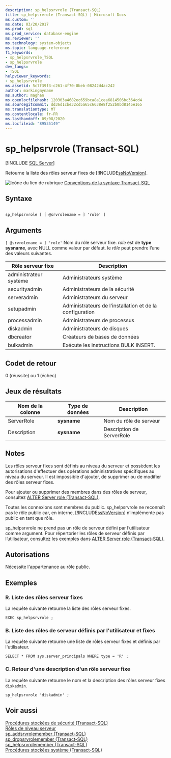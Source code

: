 ```yaml
---
description: sp_helpsrvrole (Transact-SQL)
title: sp_helpsrvrole (Transact-SQL) | Microsoft Docs
ms.custom: ''
ms.date: 03/20/2017
ms.prod: sql
ms.prod_service: database-engine
ms.reviewer: ''
ms.technology: system-objects
ms.topic: language-reference
f1_keywords:
- sp_helpsrvrole_TSQL
- sp_helpsrvrole
dev_langs:
- TSQL
helpviewer_keywords:
- sp_helpsrvrole
ms.assetid: 5c7f39f3-c261-4f70-8beb-08242d4ac242
author: markingmyname
ms.author: maghan
ms.openlocfilehash: 120303a4682ec659bca8a1cea6814506bc364cd4
ms.sourcegitcommit: dd36d1cbe32cd5a65c6638e8f252b0bd8145e165
ms.translationtype: MT
ms.contentlocale: fr-FR
ms.lasthandoff: 09/08/2020
ms.locfileid: "89535149"
---
```

# <a name="sp_helpsrvrole-transact-sql"></a>sp_helpsrvrole (Transact-SQL)
[!INCLUDE [SQL Server](../../includes/applies-to-version/sqlserver.md)]

  Retourne la liste des rôles serveur fixes de [!INCLUDE[ssNoVersion](../../includes/ssnoversion-md.md)].  
  
 ![Icône du lien de rubrique](../../database-engine/configure-windows/media/topic-link.gif "Icône du lien de rubrique") [Conventions de la syntaxe Transact-SQL](../../t-sql/language-elements/transact-sql-syntax-conventions-transact-sql.md)  
  
## <a name="syntax"></a>Syntaxe  
  
```  
  
sp_helpsrvrole [ [ @srvrolename = ] 'role' ]  
```  
  
## <a name="arguments"></a>Arguments  
`[ @srvrolename = ] 'role'` Nom du rôle serveur fixe. *role* est de **type sysname**, avec NULL comme valeur par défaut. le *rôle* peut prendre l’une des valeurs suivantes.  
  
|Rôle serveur fixe|Description|  
|-----------------------|-----------------|  
|administrateur système|Administrateurs système|  
|securityadmin|Administrateurs de la sécurité|  
|serveradmin|Administrateurs du serveur|  
|setupadmin|Administrateurs de l'installation et de la configuration|  
|processadmin|Administrateurs de processus|  
|diskadmin|Administrateurs de disques|  
|dbcreator|Créateurs de bases de données|  
|bulkadmin|Exécute les instructions BULK INSERT.|  
  
## <a name="return-code-values"></a>Codet de retour  
 0 (réussite) ou 1 (échec)  
  
## <a name="result-sets"></a>Jeux de résultats  
  
|Nom de la colonne|Type de données|Description|  
|-----------------|---------------|-----------------|  
|ServerRole|**sysname**|Nom du rôle de serveur|  
|Description|**sysname**|Description de ServerRole|  
  
## <a name="remarks"></a>Notes  
 Les rôles serveur fixes sont définis au niveau du serveur et possèdent les autorisations d'effectuer des opérations administratives spécifiques au niveau du serveur. Il est impossible d'ajouter, de supprimer ou de modifier des rôles serveur fixes.  
  
 Pour ajouter ou supprimer des membres dans des rôles de serveur, consultez [ALTER Server role &#40;Transact-SQL&#41;](../../t-sql/statements/alter-server-role-transact-sql.md).  
  
 Toutes les connexions sont membres du public. sp_helpsrvrole ne reconnaît pas le rôle public car, en interne, [!INCLUDE[ssNoVersion](../../includes/ssnoversion-md.md)] n’implémente pas public en tant que rôle.  
  
 sp_helpsrvrole ne prend pas un rôle de serveur défini par l’utilisateur comme argument. Pour répertorier les rôles de serveur définis par l’utilisateur, consultez les exemples dans [ALTER Server role &#40;Transact-SQL&#41;](../../t-sql/statements/alter-server-role-transact-sql.md).  
  
## <a name="permissions"></a>Autorisations  
 Nécessite l'appartenance au rôle public.  
  
## <a name="examples"></a>Exemples  
  
### <a name="a-listing-the-fixed-server-roles"></a>R. Liste des rôles serveur fixes  
 La requête suivante retourne la liste des rôles serveur fixes.  
  
```  
EXEC sp_helpsrvrole ;  
```  
  
### <a name="b-listing-fixed-and-user-defined-server-roles"></a>B. Liste des rôles de serveur définis par l'utilisateur et fixes  
 La requête suivante retourne une liste de rôles serveur fixes et définis par l'utilisateur.  
  
```  
SELECT * FROM sys.server_principals WHERE type = 'R' ;  
```  
  
### <a name="c-returning-a-description-of-a-fixed-server-role"></a>C. Retour d'une description d'un rôle serveur fixe  
 La requête suivante retourne le nom et la description des rôles serveur fixes `diskadmin`.  
  
```  
sp_helpsrvrole 'diskadmin' ;  
```  
  
## <a name="see-also"></a>Voir aussi  
 [Procédures stockées de sécurité &#40;Transact-SQL&#41;](../../relational-databases/system-stored-procedures/security-stored-procedures-transact-sql.md)   
 [Rôles de niveau serveur](../../relational-databases/security/authentication-access/server-level-roles.md)   
 [sp_addsrvrolemember &#40;Transact-SQL&#41;](../../relational-databases/system-stored-procedures/sp-addsrvrolemember-transact-sql.md)   
 [sp_dropsrvrolemember &#40;Transact-SQL&#41;](../../relational-databases/system-stored-procedures/sp-dropsrvrolemember-transact-sql.md)   
 [sp_helpsrvrolemember &#40;Transact-SQL&#41;](../../relational-databases/system-stored-procedures/sp-helpsrvrolemember-transact-sql.md)   
 [Procédures stockées système &#40;Transact-SQL&#41;](../../relational-databases/system-stored-procedures/system-stored-procedures-transact-sql.md)  
  
  
